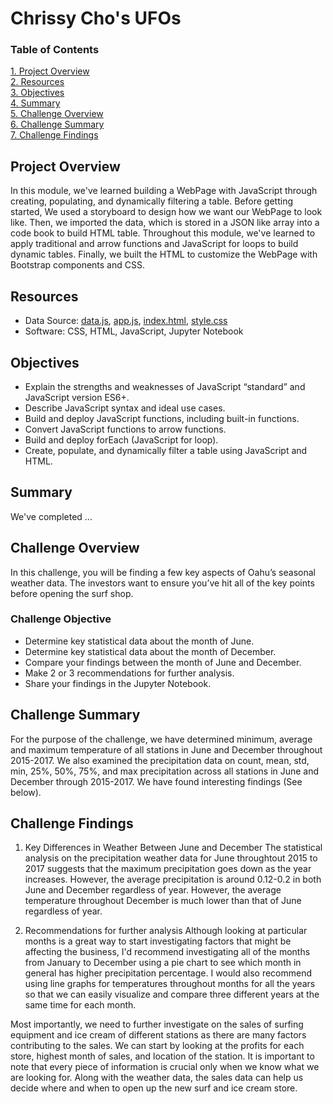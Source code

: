 # Chrissy Cho's UFOs
### Table of Contents
[ 1. Project Overview ](#desc)<br /> 
[ 2. Resources ](#resc)<br /> 
[ 3. Objectives ](#obj)<br /> 
[ 4. Summary ](#sum)<br /> 
[ 5. Challenge Overview ](#chal)<br /> 
[ 6. Challenge Summary ](#chalsum)<br /> 
[ 7. Challenge Findings ](#find)<br />

<a name="desc"></a>
## Project Overview
In this module, we've learned building a WebPage with JavaScript through creating, populating, and dynamically filtering a table. Before getting started, We used a storyboard to design how we want our WebPage to look like. Then, we imported the data, which is stored in a JSON like array into a code book to build HTML table. Throughout this module, we've learned to apply traditional and arrow functions and JavaScript for loops to build dynamic tables. Finally, we built the HTML to customize the WebPage with Bootstrap components and CSS.  

<a name="resc"></a>
## Resources
- Data Source: [data.js](https://github.com/chrissycho/UFOs/blob/master/data.js), [app.js](https://github.com/chrissycho/UFOs/blob/master/static/js/app.js), [index.html](https://github.com/chrissycho/UFOs/blob/master/index.html), [style.css](https://github.com/chrissycho/UFOs/blob/master/static/css/style.css)
- Software: CSS, HTML, JavaScript, Jupyter Notebook

<a name="obj"></a>
## Objectives
- Explain the strengths and weaknesses of JavaScript “standard” and JavaScript version ES6+. 
- Describe JavaScript syntax and ideal use cases. 
- Build and deploy JavaScript functions, including built-in functions. 
- Convert JavaScript functions to arrow functions. 
- Build and deploy forEach (JavaScript for loop). 
- Create, populate, and dynamically filter a table using JavaScript and HTML.

<a name="sum"></a>
## Summary
We've completed ...

<a name="chal"></a>
## Challenge Overview
In this challenge, you will be finding a few key aspects of Oahu’s seasonal weather data. The investors want to ensure you’ve hit all of the key points before opening the surf shop.

### Challenge Objective
- Determine key statistical data about the month of June.
- Determine key statistical data about the month of December.
- Compare your findings between the month of June and December.
- Make 2 or 3 recommendations for further analysis.
- Share your findings in the Jupyter Notebook.

<a name="chalsum"></a>
## Challenge Summary
For the purpose of the challenge, we have determined minimum, average and maximum temperature of all stations in June and December throughout 2015-2017. We also examined the precipitation data on count, mean, std, min, 25%, 50%, 75%, and max precipitation across all stations in June and December through 2015-2017. We have found interesting findings (See below).

<a name="find"></a>
## Challenge Findings
1) Key Differences in Weather Between June and December
The statistical analysis on the precipitation weather data for June throughtout 2015 to 2017 suggests that the maximum precipitation goes down as the year increases. However, the average precipitation is around 0.12-0.2 in both June and December regardless of year. However, the average temperature throughout December is much lower than that of June regardless of year.

2) Recommendations for further analysis
Although looking at particular months is a great way to start investigating factors that might be affecting the business, I'd recommend investigating all of the months from January to December using a pie chart to see which month in general has higher precipitation percentage. I would also recommend using line graphs for temperatures throughout months for all the years so that we can easily visualize and compare three different years at the same time for each month. 

Most importantly, we need to further investigate on the sales of surfing equipment and ice cream of different stations as there are many factors contributing to the sales. We can start by looking at the profits for each store, highest month of sales, and location of the station. It is important to note that every piece of information is crucial only when we know what we are looking for. Along with the weather data, the sales data can help us decide where and when to open up the new surf and ice cream store. 